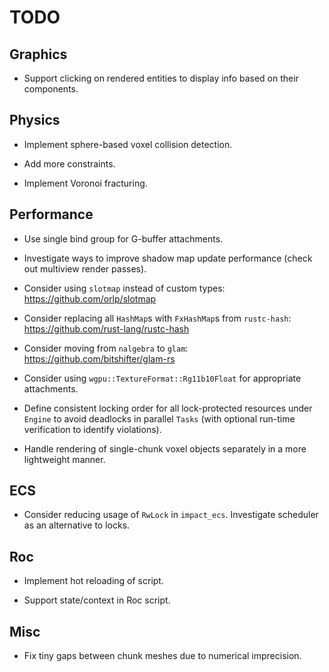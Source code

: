 # TODO

## Graphics

- Support clicking on rendered entities to display info based on their components.

## Physics

- Implement sphere-based voxel collision detection.

- Add more constraints.

- Implement Voronoi fracturing.

## Performance

- Use single bind group for G-buffer attachments.

- Investigate ways to improve shadow map update performance (check out multiview render passes).

- Consider using `slotmap` instead of custom types: https://github.com/orlp/slotmap

- Consider replacing all `HashMap`s with `FxHashMap`s from `rustc-hash`: https://github.com/rust-lang/rustc-hash

- Consider moving from `nalgebra` to `glam`: https://github.com/bitshifter/glam-rs

- Consider using `wgpu::TextureFormat::Rg11b10Float` for appropriate attachments.

- Define consistent locking order for all lock-protected resources under `Engine` to avoid deadlocks in parallel `Tasks` (with optional run-time verification to identify violations).

- Handle rendering of single-chunk voxel objects separately in a more lightweight manner.

## ECS

- Consider reducing usage of `RwLock` in `impact_ecs`. Investigate scheduler as an alternative to locks.

## Roc

- Implement hot reloading of script.

- Support state/context in Roc script.

## Misc

- Fix tiny gaps between chunk meshes due to numerical imprecision.
